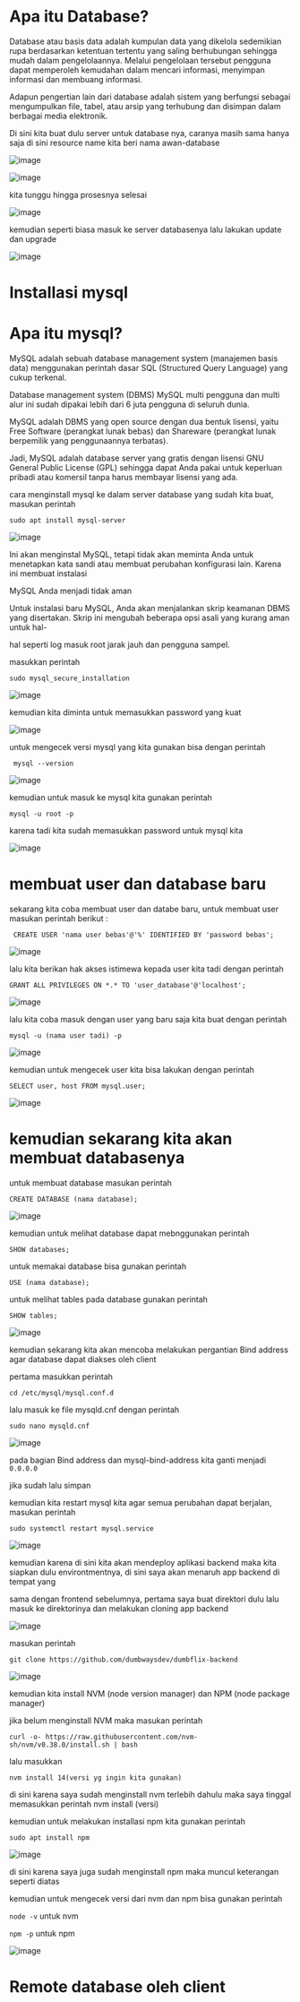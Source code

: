 # Apa itu Database?

  Database atau basis data adalah kumpulan data yang dikelola sedemikian rupa berdasarkan ketentuan tertentu yang saling berhubungan sehingga mudah dalam pengelolaannya. Melalui pengelolaan tersebut pengguna dapat memperoleh kemudahan dalam mencari informasi, menyimpan informasi dan membuang informasi.

Adapun pengertian lain dari database adalah sistem yang berfungsi sebagai mengumpulkan file, tabel, atau arsip yang terhubung dan disimpan dalam berbagai media elektronik.

Di sini kita buat dulu server untuk database nya, caranya masih sama hanya saja di sini resource name kita beri nama awan-database 


![image](https://user-images.githubusercontent.com/18206510/189077326-2472e99d-5b9b-48af-b0d1-4901526a38bd.png)



![image](https://user-images.githubusercontent.com/18206510/189077622-09ba59a1-1c37-4122-8530-df8143a86db5.png)


kita tunggu hingga prosesnya selesai


![image](https://user-images.githubusercontent.com/18206510/189078480-9709c6c9-5043-4638-9af1-72de15b535fe.png)



kemudian seperti biasa masuk ke server databasenya lalu lakukan update dan upgrade



![image](https://user-images.githubusercontent.com/18206510/189081666-b709f70e-d053-45e4-ac4b-b0ef0d26468c.png)


# Installasi mysql

# Apa itu mysql?

MySQL adalah sebuah database management system (manajemen basis data) menggunakan perintah dasar SQL (Structured Query Language) yang cukup terkenal.

Database management system (DBMS) MySQL multi pengguna dan multi alur ini sudah dipakai lebih dari 6 juta pengguna di seluruh dunia.


MySQL adalah DBMS yang open source dengan dua bentuk lisensi, yaitu Free Software (perangkat lunak bebas) dan Shareware (perangkat lunak berpemilik yang penggunaannya terbatas).

Jadi, MySQL adalah database server yang gratis dengan lisensi GNU General Public License (GPL) sehingga dapat Anda pakai untuk keperluan pribadi atau komersil tanpa harus membayar lisensi yang ada.

cara menginstall mysql ke dalam server database yang sudah kita buat, masukan perintah 

```
sudo apt install mysql-server
```

![image](https://user-images.githubusercontent.com/18206510/189091744-0d22386b-54c2-4fa6-882e-b5a85e1b8d14.png)


Ini akan menginstal MySQL, tetapi tidak akan meminta Anda untuk menetapkan kata sandi atau membuat perubahan konfigurasi lain. Karena ini membuat instalasi

MySQL Anda menjadi tidak aman

Untuk instalasi baru MySQL, Anda akan menjalankan skrip keamanan DBMS yang disertakan. Skrip ini mengubah beberapa opsi asali yang kurang aman untuk hal-

hal seperti log masuk root jarak jauh dan pengguna sampel.

masukkan perintah 

```
sudo mysql_secure_installation
```

![image](https://user-images.githubusercontent.com/18206510/189105593-a90d6f21-6a65-48a4-8526-cf6f59c2cdd6.png)


kemudian kita diminta untuk memasukkan password yang kuat


![image](https://user-images.githubusercontent.com/18206510/189110422-26f67b30-0d98-4823-a7aa-e511eee0b5db.png)


untuk mengecek versi mysql yang kita gunakan bisa dengan perintah

``` mysql --version```

![image](https://user-images.githubusercontent.com/18206510/189110821-fca2de11-2725-4d4a-a42b-f38e3509a079.png)


kemudian untuk masuk ke mysql kita gunakan perintah

```mysql -u root -p```

karena tadi kita sudah memasukkan password untuk mysql kita


![image](https://user-images.githubusercontent.com/18206510/189112199-4d34d8cb-8c2b-4356-bc31-9423ab7920e8.png)


# membuat user dan database baru

sekarang kita coba membuat user dan databe baru, untuk membuat user masukan perintah berikut :


``` CREATE USER 'nama user bebas'@'%' IDENTIFIED BY 'password bebas';```


![image](https://user-images.githubusercontent.com/18206510/189121126-d5d889a6-0da8-4b76-82b9-1d249b94c66a.png)


lalu kita berikan hak akses istimewa kepada user kita tadi dengan perintah 


```GRANT ALL PRIVILEGES ON *.* TO 'user_database'@'localhost';```


![image](https://user-images.githubusercontent.com/18206510/189121904-119cab4d-af77-408a-9709-bc88b28bc274.png)


lalu kita coba masuk dengan user yang baru saja kita buat dengan perintah 

``` mysql -u (nama user tadi) -p ```


![image](https://user-images.githubusercontent.com/18206510/189122619-efa6327e-df3d-44f1-af87-678ec00aca09.png)



kemudian untuk mengecek user kita bisa lakukan dengan perintah 


```SELECT user, host FROM mysql.user;```


![image](https://user-images.githubusercontent.com/18206510/189123112-d9f8e808-ae90-4087-957e-1d6ac697c546.png)


# kemudian sekarang kita akan membuat databasenya

untuk membuat database masukan perintah


```CREATE DATABASE (nama database);```


![image](https://user-images.githubusercontent.com/18206510/189123753-fa85177a-26f6-4e69-a2e9-7d01bbcc8e5b.png)


kemudian untuk melihat database dapat mebnggunakan perintah 


```SHOW databases;```


untuk memakai database bisa gunakan perintah


```USE (nama database);```


untuk melihat tables pada database gunakan perintah 


```SHOW tables;```



![image](https://user-images.githubusercontent.com/18206510/189124827-caf90732-5a49-4eed-90f4-d54efbfc9365.png)


kemudian sekarang kita akan mencoba melakukan pergantian Bind address agar database dapat diakses oleh client 

pertama masukkan perintah 

```cd /etc/mysql/mysql.conf.d```

lalu masuk ke file mysqld.cnf dengan perintah 


```sudo nano mysqld.cnf```



![image](https://user-images.githubusercontent.com/18206510/189127137-233343a1-b3ec-4c9f-b7c2-42fd858f0a6e.png)


pada bagian Bind address dan mysql-bind-address kita ganti menjadi ```0.0.0.0```


jika sudah lalu simpan


kemudian kita restart mysql kita agar semua perubahan dapat berjalan, masukan perintah


```sudo systemctl restart mysql.service```


![image](https://user-images.githubusercontent.com/18206510/189127973-68c6e160-21ee-4735-a453-30f8d980bb5c.png)


kemudian karena di sini kita akan mendeploy aplikasi backend maka kita siapkan dulu environtmentnya, di sini saya akan menaruh app backend di tempat yang 


sama dengan frontend sebelumnya, pertama saya buat direktori dulu lalu masuk ke direktorinya dan melakukan cloning app backend



![image](https://user-images.githubusercontent.com/18206510/189130147-cd58c0f1-5f89-460c-b389-0aab9ea8167f.png)


masukan perintah 


```git clone https://github.com/dumbwaysdev/dumbflix-backend```


![image](https://user-images.githubusercontent.com/18206510/189131083-9d778364-a655-45bd-9068-3a387b92133b.png)


kemudian kita install NVM (node version manager) dan NPM (node package manager) 


jika belum menginstall NVM maka masukan perintah 

```
curl -o- https://raw.githubusercontent.com/nvm-sh/nvm/v0.38.0/install.sh | bash
```

lalu masukkan 


```nvm install 14(versi yg ingin kita gunakan)```


di sini karena saya sudah menginstall nvm terlebih dahulu maka saya tinggal memasukkan perintah nvm install (versi)


kemudian untuk melakukan installasi npm kita gunakan perintah

```sudo apt install npm```


![image](https://user-images.githubusercontent.com/18206510/189133011-4ecf5dbe-4db1-4627-90a3-6ae63d418749.png)


di sini karena saya juga sudah menginstall npm maka muncul keterangan seperti diatas


kemudian untuk mengecek versi dari nvm dan npm bisa gunakan perintah

```node -v``` untuk nvm 

```npm -p``` untuk npm 


![image](https://user-images.githubusercontent.com/18206510/189134518-5aa5e2ce-6ee6-4cf7-923e-4a3bcf70d177.png)


# Remote database oleh client





































